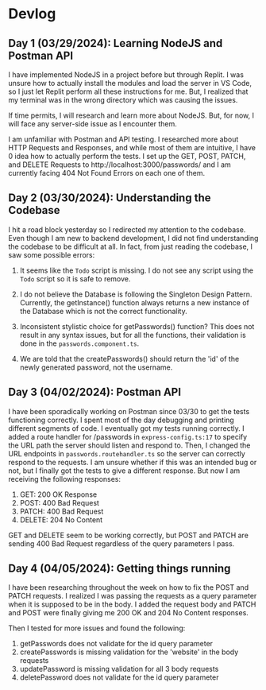 # Devlog

## **Day 1 (03/29/2024): Learning NodeJS and Postman API**
I have implemented NodeJS in a project before but through Replit. I was unsure how to actually install the modules and load the server in VS Code, so I just let Replit perform all these instructions for me. But, I realized that my terminal was in the wrong directory which was causing the issues. 

If time permits, I will research and learn more about NodeJS. But, for now, I will face any server-side issue as I encounter them.

I am unfamiliar with Postman and API testing. I researched more about HTTP Requests and Responses, and while most of them are intuitive, I have 0 idea how to actually perform the tests. I set up the GET, POST, PATCH, and DELETE Requests to http://localhost:3000/passwords/ and I am currently facing 404 Not Found Errors on each one of them.

## **Day 2 (03/30/2024): Understanding the Codebase**
I hit a road block yesterday so I redirected my attention to the codebase. Even though I am new to backend development, I did not find understanding the codebase to be difficult at all. In fact, from just reading the codebase, I saw some possible errors: 

1. It seems like the `Todo` script is missing. I do not see any script using the `Todo` script so it is safe to remove.

2. I do not believe the Database is following the Singleton Design Pattern. Currently, the getInstance() function always returns a new instance of the Database which is not the correct functionality. 

3. Inconsistent stylistic choice for getPasswords() function? This does not result in any syntax issues, but for all the functions, their validation is done in the `passwords.component.ts`. 

4. We are told that the createPasswords() should return the 'id' of the newly generated password, not the username.

## **Day 3 (04/02/2024): Postman API**
I have been sporadically working on Postman since 03/30 to get the tests functioning correctly. I spent most of the day debugging and printing different segments of code. I eventually got my tests running correctly. I added a route handler for /passwords in `express-config.ts:17` to specify the URL path the server should listen and respond to. Then, I changed the URL endpoints in `passwords.routehandler.ts` so the server can correctly respond to the requests. I am unsure whether if this was an intended bug or not, but I finally got the tests to give a different response. But now I am receiving the following responses:

1. GET: 200 OK Response
2. POST: 400 Bad Request
3. PATCH: 400 Bad Request
4. DELETE: 204 No Content

GET and DELETE seem to be working correctly, but POST and PATCH are sending 400 Bad Request regardless of the query parameters I pass.

## **Day 4 (04/05/2024): Getting things running**
I have been researching throughout the week on how to fix the POST and PATCH requests. I realized I was passing the requests as a query parameter when it is supposed to be in the body. I added the request body and PATCH and POST were finally giving me 200 OK and 204 No Content responses. 

Then I tested for more issues and found the following:

1. getPasswords does not validate for the id query parameter
2. createPasswords is missing validation for the 'website' in the body requests
3. updatePassword is missing validation for all 3 body requests
4. deletePassword does not validate for the id query parameter






